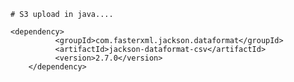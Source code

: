 	# S3 upload in java....

	<dependency>
			  <groupId>com.fasterxml.jackson.dataformat</groupId>
			  <artifactId>jackson-dataformat-csv</artifactId>
			  <version>2.7.0</version>
		</dependency>
